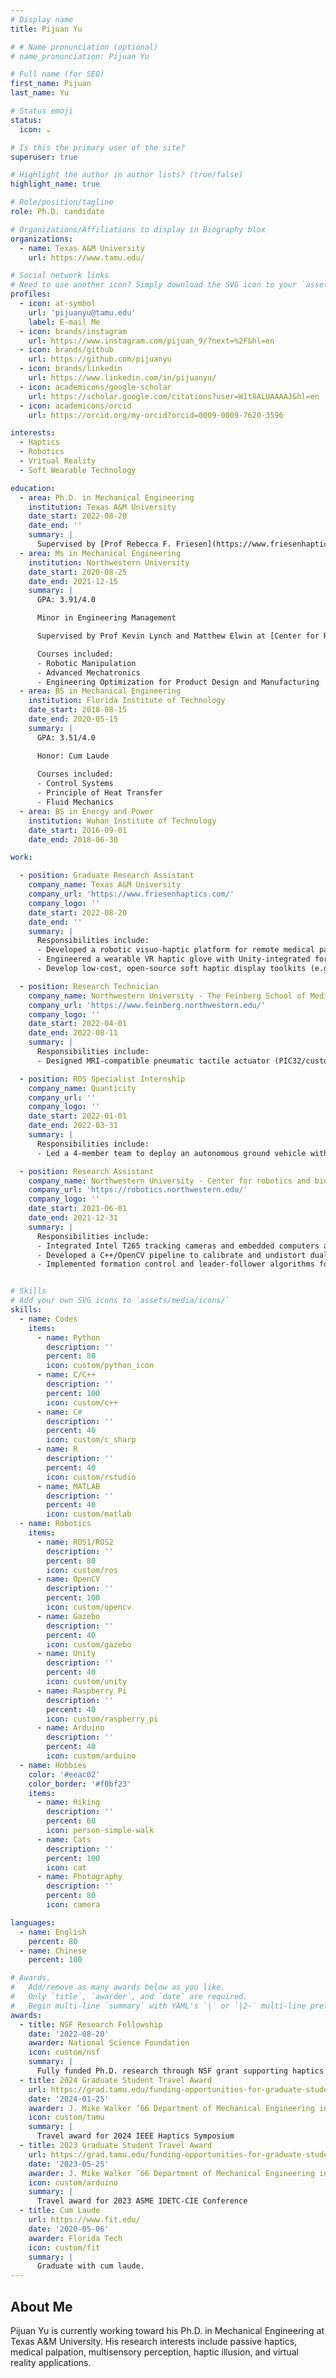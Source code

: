 ```yaml
---
# Display name
title: Pijuan Yu

# # Name pronunciation (optional)
# name_pronunciation: Pijuan Yu

# Full name (for SEO)
first_name: Pijuan
last_name: Yu

# Status emoji
status:
  icon: ☕️

# Is this the primary user of the site?
superuser: true

# Highlight the author in author lists? (true/false)
highlight_name: true

# Role/position/tagline
role: Ph.D. candidate

# Organizations/Affiliations to display in Biography blox
organizations:
  - name: Texas A&M University
    url: https://www.tamu.edu/

# Social network links
# Need to use another icon? Simply download the SVG icon to your `assets/media/icons/` folder.
profiles:
  - icon: at-symbol
    url: 'pijuanyu@tamu.edu'
    label: E-mail Me
  - icon: brands/instagram
    url: https://www.instagram.com/pijuan_9/?next=%2F&hl=en
  - icon: brands/github
    url: https://github.com/pijuanyu
  - icon: brands/linkedin
    url: https://www.linkedin.com/in/pijuanyu/
  - icon: academicons/google-scholar
    url: https://scholar.google.com/citations?user=W1t8ALUAAAAJ&hl=en
  - icon: academicons/orcid
    url: https://orcid.org/my-orcid?orcid=0009-0009-7620-3596

interests:
  - Haptics
  - Robotics
  - Vritual Reality
  - Soft Wearable Technology

education:
  - area: Ph.D. in Mechanical Engineering
    institution: Texas A&M University
    date_start: 2022-08-20
    date_end: ''
    summary: |
      Supervised by [Prof Rebecca F. Friesen](https://www.friesenhaptics.com/). Published journal papers at IEEE Transaction on haptics and ASME Journal of Computing and Information Science in Engineering. Presented paper, poster and demos at IEEE Haptics Symposium, IEEE World Haptics Conference, IEEE International Conference on Ubiquitous Robots (UR), ASME IDETC/CIE conference.
  - area: Ms in Mechanical Engineering
    institution: Northwestern University
    date_start: 2020-08-25
    date_end: 2021-12-15
    summary: |
      GPA: 3.91/4.0

      Minor in Engineering Management  

      Supervised by Prof Kevin Lynch and Matthew Elwin at [Center for Robotics and Biosystems] (https://robotics.northwestern.edu/).

      Courses included:
      - Robotic Manipulation
      - Advanced Mechatronics
      - Engineering Optimization for Product Design and Manufacturing
  - area: BS in Mechanical Engineering
    institution: Florida Institute of Technology
    date_start: 2018-08-15
    date_end: 2020-05-15
    summary: |
      GPA: 3.51/4.0

      Honor: Cum Laude 
      
      Courses included:
      - Control Systems
      - Principle of Heat Transfer
      - Fluid Mechanics
  - area: BS in Energy and Power
    institution: Wuhan Institute of Technology
    date_start: 2016-09-01
    date_end: 2018-06-30

work:

  - position: Graduate Research Assistant
    company_name: Texas A&M University
    company_url: 'https://www.friesenhaptics.com/'
    company_logo: ''
    date_start: 2022-08-20
    date_end: ''
    summary: |
      Responsibilities include:
      - Developed a robotic visuo-haptic platform for remote medical palpation; achieved 75% tumor diagnostic accuracy in 18 participants, proving passive haptic feedback alone sufficed for size perception (Published).
      - Engineered a wearable VR haptic glove with Unity-integrated force feedback; 40-subject study showed 25% tactile acuity gain via mimicking motions, validating proprioception’s role in VR interaction (in Progress).
      - Develop low-cost, open-source soft haptic display toolkits (e.g., soft tactile displays) to democratize access to high-fidelity tactile interfaces (Published).

  - position: Research Technician
    company_name: Northwestern University - The Feinberg School of Medicine
    company_url: 'https://www.feinberg.northwestern.edu/'
    company_logo: ''
    date_start: 2022-04-01
    date_end: 2022-08-11
    summary: |
      Responsibilities include:
      - Designed MRI-compatible pneumatic tactile actuator (PIC32/custom PCB board) delivering 1.57N–11.60N constant-force; fMRI validation with 6 subjects mapped neural activity to primary/secondary somatosensory cortices and premotor regions.

  - position: ROS Specialist Internship
    company_name: Quanticity
    company_url: ''
    company_logo: ''
    date_start: 2022-01-01
    date_end: 2022-03-31
    summary: |
      Responsibilities include:
      - Led a 4-member team to deploy an autonomous ground vehicle with visual SLAM (Simultaneous Localization and Mapping) and ROS 2 Galactic navigation.

  - position: Research Assistant
    company_name: Northwestern University - Center for robotics and biosystems
    company_url: 'https://robotics.northwestern.edu/'
    company_logo: ''
    date_start: 2021-06-01
    date_end: 2021-12-31
    summary: |
      Responsibilities include:
      - Integrated Intel T265 tracking cameras and embedded computers across three omnidirectional robots, implementing AprilTag detection in ROS/OpenCV.
      - Developed a C++/OpenCV pipeline to calibrate and undistort dual fisheye lenses and generated 3D point clouds for disparity maps in ROS Noetic to enable real-time obstacle avoidance for mobile robots.
      - Implemented formation control and leader-follower algorithms for swarm control.


# Skills
# Add your own SVG icons to `assets/media/icons/`
skills:
  - name: Codes
    items:
      - name: Python
        description: ''
        percent: 80
        icon: custom/python_icon
      - name: C/C++
        description: ''
        percent: 100
        icon: custom/c++
      - name: C#
        description: ''
        percent: 40
        icon: custom/c_sharp
      - name: R
        description: ''
        percent: 40
        icon: custom/rstudio
      - name: MATLAB
        description: ''
        percent: 40
        icon: custom/matlab
  - name: Robotics
    items:
      - name: ROS1/ROS2
        description: ''
        percent: 80
        icon: custom/ros
      - name: OpenCV
        description: ''
        percent: 100
        icon: custom/opencv
      - name: Gazebo
        description: ''
        percent: 40
        icon: custom/gazebo
      - name: Unity
        description: ''
        percent: 40
        icon: custom/unity
      - name: Raspberry Pi
        description: ''
        percent: 40
        icon: custom/raspberry_pi
      - name: Arduino
        description: ''
        percent: 40
        icon: custom/arduino
  - name: Hobbies
    color: '#eeac02'
    color_border: '#f0bf23'
    items:
      - name: Hiking
        description: ''
        percent: 60
        icon: person-simple-walk
      - name: Cats
        description: ''
        percent: 100
        icon: cat
      - name: Photography
        description: ''
        percent: 80
        icon: camera

languages:
  - name: English
    percent: 80
  - name: Chinese
    percent: 100

# Awards.
#   Add/remove as many awards below as you like.
#   Only `title`, `awarder`, and `date` are required.
#   Begin multi-line `summary` with YAML's `|` or `|2-` multi-line prefix and indent 2 spaces below.
awards:
  - title: NSF Research Fellowship
    date: '2022-08-20'
    awarder: National Science Foundation
    icon: custom/nsf  
    summary: |
      Fully funded Ph.D. research through NSF grant supporting haptics and robotics research.
  - title: 2024 Graduate Student Travel Award
    url: https://grad.tamu.edu/funding-opportunities-for-graduate-students/graduate-student-travel-awards
    date: '2024-01-25'
    awarder: J. Mike Walker ’66 Department of Mechanical Engineering in Texas A&M University
    icon: custom/tamu
    summary: |
      Travel award for 2024 IEEE Haptics Symposium
  - title: 2023 Graduate Student Travel Award
    url: https://grad.tamu.edu/funding-opportunities-for-graduate-students/graduate-student-travel-awards
    date: '2023-05-25'
    awarder: J. Mike Walker ’66 Department of Mechanical Engineering in Texas A&M University
    icon: custom/arduino
    summary: |
      Travel award for 2023 ASME IDETC-CIE Conference
  - title: Cum Laude
    url: https://www.fit.edu/
    date: '2020-05-06'
    awarder: Florida Tech
    icon: custom/fit
    summary: |
      Graduate with cum laude.
---
```


## About Me

Pijuan Yu is currently working toward his Ph.D. in Mechanical Engineering at Texas A&M University. His research interests include passive haptics, medical palpation, multisensory perception, haptic illusion, and virtual reality applications.